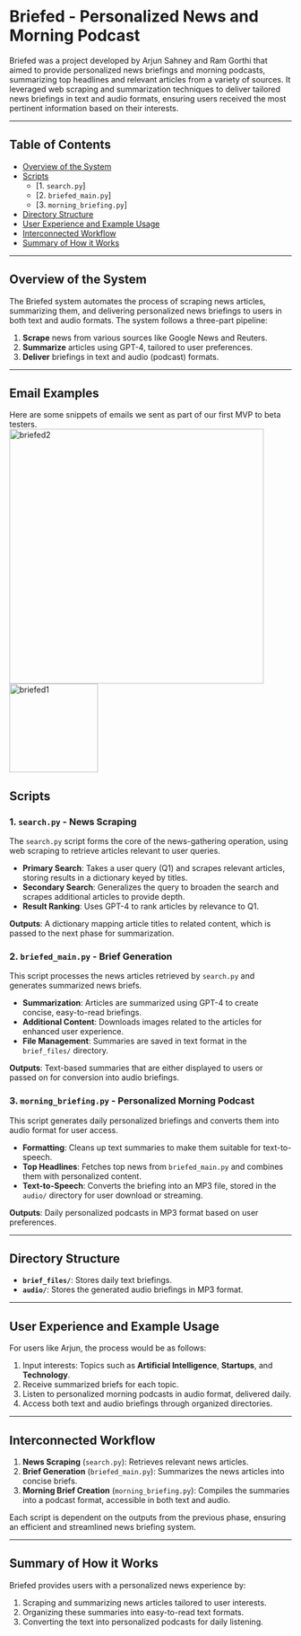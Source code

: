 # Briefed - Personalized News and Morning Podcast

Briefed was a project developed by Arjun Sahney and Ram Gorthi that aimed to provide personalized news briefings and morning podcasts, summarizing top headlines and relevant articles from a variety of sources. It leveraged web scraping and summarization techniques to deliver tailored news briefings in text and audio formats, ensuring users received the most pertinent information based on their interests.

---

## **Table of Contents**
- [Overview of the System](#overview-of-the-system)
- [Scripts](#scripts)
  - [1. `search.py`]
  - [2. `briefed_main.py`]
  - [3. `morning_briefing.py`]
- [Directory Structure](#directory-structure)
- [User Experience and Example Usage](#user-experience-and-example-usage)
- [Interconnected Workflow](#interconnected-workflow)
- [Summary of How it Works](#summary-of-how-it-works)

---

## **Overview of the System**
The Briefed system automates the process of scraping news articles, summarizing them, and delivering personalized news briefings to users in both text and audio formats. The system follows a three-part pipeline:

1. **Scrape** news from various sources like Google News and Reuters.
2. **Summarize** articles using GPT-4, tailored to user preferences.
3. **Deliver** briefings in text and audio (podcast) formats.

---
## Email Examples
Here are some snippets of emails we sent as part of our first MVP to beta testers. 
<img width="454" alt="briefed2" src="https://github.com/user-attachments/assets/83e8df37-c6c4-47cf-988b-caa21908e625">
<img width="158" alt="briefed1" src="https://github.com/user-attachments/assets/e98d7791-1377-4b97-90e4-d8c3cff70e09">


## **Scripts**

### **1. `search.py`** - **News Scraping**
The `search.py` script forms the core of the news-gathering operation, using web scraping to retrieve articles relevant to user queries.

- **Primary Search**: Takes a user query (Q1) and scrapes relevant articles, storing results in a dictionary keyed by titles.
- **Secondary Search**: Generalizes the query to broaden the search and scrapes additional articles to provide depth.
- **Result Ranking**: Uses GPT-4 to rank articles by relevance to Q1.

**Outputs**: A dictionary mapping article titles to related content, which is passed to the next phase for summarization.

### **2. `briefed_main.py`** - **Brief Generation**
This script processes the news articles retrieved by `search.py` and generates summarized news briefs.

- **Summarization**: Articles are summarized using GPT-4 to create concise, easy-to-read briefings.
- **Additional Content**: Downloads images related to the articles for enhanced user experience.
- **File Management**: Summaries are saved in text format in the `brief_files/` directory.

**Outputs**: Text-based summaries that are either displayed to users or passed on for conversion into audio briefings.

### **3. `morning_briefing.py`** - **Personalized Morning Podcast**
This script generates daily personalized briefings and converts them into audio format for user access.

- **Formatting**: Cleans up text summaries to make them suitable for text-to-speech.
- **Top Headlines**: Fetches top news from `briefed_main.py` and combines them with personalized content.
- **Text-to-Speech**: Converts the briefing into an MP3 file, stored in the `audio/` directory for user download or streaming.

**Outputs**: Daily personalized podcasts in MP3 format based on user preferences.

---

## **Directory Structure**
- **`brief_files/`**: Stores daily text briefings.
- **`audio/`**: Stores the generated audio briefings in MP3 format.
  
---

## **User Experience and Example Usage**

For users like Arjun, the process would be as follows:

1. Input interests: Topics such as **Artificial Intelligence**, **Startups**, and **Technology**.
2. Receive summarized briefs for each topic.
3. Listen to personalized morning podcasts in audio format, delivered daily.
4. Access both text and audio briefings through organized directories.

---

## **Interconnected Workflow**
1. **News Scraping** (`search.py`): Retrieves relevant news articles.
2. **Brief Generation** (`briefed_main.py`): Summarizes the news articles into concise briefs.
3. **Morning Brief Creation** (`morning_briefing.py`): Compiles the summaries into a podcast format, accessible in both text and audio.

Each script is dependent on the outputs from the previous phase, ensuring an efficient and streamlined news briefing system.

---

## **Summary of How it Works**

Briefed provides users with a personalized news experience by:
1. Scraping and summarizing news articles tailored to user interests.
2. Organizing these summaries into easy-to-read text formats.
3. Converting the text into personalized podcasts for daily listening.

